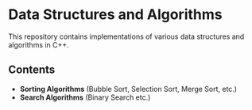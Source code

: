 # Data Structures and Algorithms

This repository contains implementations of various data structures and algorithms in C++.

## Contents
- **Sorting Algorithms** (Bubble Sort, Selection Sort, Merge Sort, etc.)
- **Search Algorithms** (Binary Search etc.)

